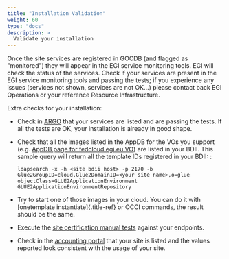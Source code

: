 ```yaml
---
title: "Installation Validation"
weight: 60
type: "docs"
description: >
  Validate your installation
---
```


Once the site services are registered in GOCDB (and flagged as \"monitored\")
they will appear in the EGI service monitoring tools. EGI will check the status
of the services. Check if your services are present in the EGI service
monitoring tools and passing the tests; if you experience any issues (services
not shown, services are not OK\...) please contact back EGI Operations or your
reference Resource Infrastructure.

Extra checks for your installation:

- Check in [ARGO](https://argo.egi.eu/egi/CriticalUncert) that your services are
  listed and are passing the tests. If all the tests are OK, your installation
  is already in good shape.

- Check that all the images listed in the AppDB for the VOs you support (e.g.
  [AppDB page for fedcloud.egi.eu VO](https://appdb.egi.eu/store/vo/fedcloud.egi.eu))
  are listed in your BDII. This sample query will return all the template IDs
  registered in your BDII: :

  ```shell
  ldapsearch -x -h <site bdii host> -p 2170 -b Glue2GroupID=cloud,Glue2DomainID=<your site name>,o=glue objectClass=GLUE2ApplicationEnvironment GLUE2ApplicationEnvironmentRepository
  ```

- Try to start one of those images in your cloud. You can do it with
  [onetemplate instantiate]{.title-ref} or OCCI commands, the result should be
  the same.

- Execute the
  [site certification manual tests](../../../providers/operations-manuals/howto04_site_certification_manual_tests/#check-the-functionality-of-the-cloud-elements)
  against your endpoints.

- Check in the [accounting portal](https://accounting.egi.eu/) that your site is
  listed and the values reported look consistent with the usage of your site.
